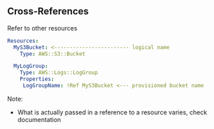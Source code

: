 ## Cross-References

Refer to other resources

```yaml
Resources:
  MyS3Bucket: <------------------------ logical name
    Type: AWS::S3::Bucket

  MyLogGroup:
    Type: AWS::Logs::LogGroup
    Properties:
     LogGroupName: !Ref MyS3Bucket <--- provisioned bucket name

```

Note:
* What is actually passed in a reference to a resource varies, check documentation
